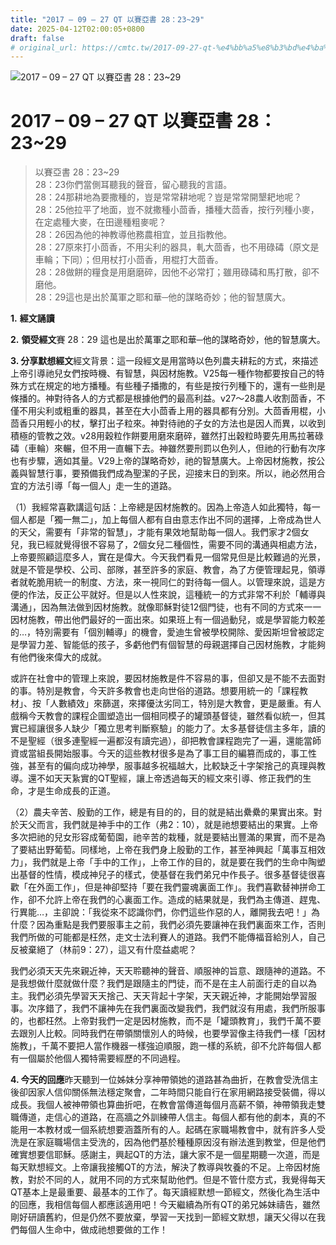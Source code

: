 ```yaml
---
title: "2017 – 09 – 27 QT 以賽亞書 28：23~29"
date: 2025-04-12T02:00:05+0800
draft: false
# original_url: https://cmtc.tw/2017-09-27-qt-%e4%bb%a5%e8%b3%bd%e4%ba%9e%e6%9b%b8-28%ef%bc%9a2329
---
```


![2017 – 09 – 27 QT 以賽亞書 28：23\~29](/images/qt.jpg   "2017 – 09 – 27 QT 以賽亞書 28：23\~29")

# 2017 – 09 – 27 QT 以賽亞書 28：23\~29

> 以賽亞書 28：23\~29  
> 28：23你們當側耳聽我的聲音，留心聽我的言語。  
> 28：24那耕地為要撒種的，豈是常常耕地呢？豈是常常開墾耙地呢？  
> 28：25他拉平了地面，豈不就撒種小茴香，播種大茴香，按行列種小麥，在定處種大麥，在田邊種粗麥呢？  
> 28：26因為他的神教導他務農相宜，並且指教他。  
> 28：27原來打小茴香，不用尖利的器具，軋大茴香，也不用碌碡（原文是車輪；下同）；但用杖打小茴香，用棍打大茴香。  
> 28：28做餅的糧食是用磨磨碎，因他不必常打；雖用碌碡和馬打散，卻不磨他。  
> 28：29這也是出於萬軍之耶和華─他的謀略奇妙；他的智慧廣大。

**1.** **經文誦讀**

**2.** **領受經文**賽 28：29 這也是出於萬軍之耶和華─他的謀略奇妙，他的智慧廣大。

**3. 分享默想經文**經文背景：這一段經文是用當時以色列農夫耕耘的方式，來描述上帝引導祂兒女們按時機、有智慧，與因材施教。V25每一種作物都要按自己的特殊方式在規定的地方播種。有些種子播撒的，有些是按行列種下的，還有一些則是條播的。神對待各人的方式都是根據他們的最高利益。v27～28農人收割茴香，不僅不用尖利或粗重的器具，甚至在大小茴香上用的器具都有分別。大茴香用棍，小茴香只用輕小的杖，擊打出子粒來。神對待祂的子女的方法也是因人而異，以收到積極的管教之效。v28用穀粒作餅要用磨來磨碎，雖然打出穀粒時要先用馬拉著碌碡（車輪）來輾，但不用一直輾下去。神雖然要刑罰以色列人，但祂的行動有次序也有步驟，適如其量。V29上帝的謀略奇妙，祂的智慧廣大。上帝因材施教，按公義與智慧行事，要預備我們成為聖潔的子民，迎接末日的到來。所以，祂必然用合宜的方法引導「每一個人」走一生的道路。

（1）我經常喜歡講這句話：上帝總是因材施教的。因為上帝造人如此獨特，每一個人都是「獨一無二」，加上每個人都有自由意志作出不同的選擇，上帝成為世人的天父，需要有「非常的智慧」，才能有果效地幫助每一個人。我們家才2個女兒，我已經就覺得很不容易了，2個女兒二種個性，需要不同的溝通與相處方法，上帝要照顧這麼多人，實在是偉大。今天我們看見一個常見但是比較難過的光景，就是不管是學校、公司、部隊，甚至許多的家庭、教會，為了方便管理起見，領導者就乾脆用統一的制度、方法，來一視同仁的對待每一個人。以管理來說，這是方便的作法，反正公平就好。但是以人性來說，這種統一的方式非常不利於「輔導與溝通」，因為無法做到因材施教。就像耶穌對徒12個門徒，也有不同的方式來一一因材施教，帶出他們最好的一面出來。如果班上有一個過動兒，或是學習能力較差的…，特別需要有「個別輔導」的機會，愛迪生曾被學校開除、愛因斯坦曾被認定是學習力差、智能低的孩子，多虧他們有個智慧的母親選擇自己因材施教，才能夠有他們後來偉大的成就。

或許在社會中的管理上來說，要因材施教是件不容易的事，但卻又是不能不去面對的事。特別是教會，今天許多教會也走向世俗的道路。想要用統一的「課程教材」、按「人數績效」來篩選，來擇優汰劣同工，特別是大教會，更是嚴重。有人戲稱今天教會的課程企圖塑造出一個相同模子的罐頭基督徒，雖然看似統一，但其實已經讓很多人缺少「獨立思考判斷察驗」的能力了。太多基督徒信主多年，讀的不是聖經（很多連聖經一遍都沒有讀完過），卻把教會課程跑完了一遍，還能當師資或當組長開始服事。今天的這些教材很多是為了事工目的編篡而成的，事工性強，甚至有的偏向成功神學，服事越多祝福越大，比較缺乏十字架捨己的真理與教導。還不如天天紥實的QT聖經，讓上帝透過每天的經文來引導、修正我們的生命，才是生命成長的正道。

（2）農夫辛苦、殷勤的工作，總是有目的的，目的就是結出纍纍的果實出來。對於天父而言，我們就是神手中的工作（弗2：10），就是祂想要結出的果實。上帝多次把祂的兒女形容成葡萄園，祂辛苦的栽種，就是要結出豐滿的果實，而不是為了要結出野葡萄。同樣地，上帝在我們身上殷勤的工作，甚至神興起「萬事互相效力」，我們就是上帝「手中的工作」，上帝工作的目的，就是要在我們的生命中陶塑出基督的性情，模成神兒子的樣式，使基督在我們弟兄中作長子。很多基督徒很喜歡「在外面工作」，但是神卻堅持「要在我們靈魂裏面工作」。我們喜歡替神拼命工作，卻不允許上帝在我們的心裏面工作。造成的結果就是，我們為主傳道、趕鬼、行異能…，主卻說：「我從來不認識你們，你們這些作惡的人，離開我去吧！」為什麼？因為重點是我們要服事主之前，我們必須先要讓神在我們裏面來工作，否則我們所做的可能都是枉然，走文士法利賽人的道路。我們不能傳福音給別人，自己反被棄絕了（林前9：27），這又有什麼益處呢？

我們必須天天先來親近神，天天聆聽神的聲音、順服神的旨意、跟隨神的道路。不是我想做什麼就做什麼？我們是跟隨主的門徒，而不是在主人前面行走的自以為主。我們必須先學習天天捨己、天天背起十字架，天天親近神，才能開始學習服事。次序錯了，我們不讓神先在我們裏面改變我們，我們就沒有用處，我們所服事的，也都枉然。上帝對我們一定是因材施教，而不是「罐頭教育」，我們千萬不要去跟別人比較。同時我們在帶領關懷別人的時候，也要學習像主待我們一樣「因材施教」，千萬不要把人當作機器一樣強迫順服，跑一樣的系統，卻不允許每個人都有一個屬於他個人獨特需要經歷的不同過程。

**4. 今天的回應**昨天聽到一位姊妹分享神帶領她的道路甚為曲折，在教會受洗信主後卻因家人信仰關係無法穩定聚會，二年時間只能自行在家用網路接受裝備，得以成長。我個人被神帶領也算曲折吧，在教會當傳道每個月高薪不領，神帶領我走雙職傳道，走信心的道路，在高牆之外訓練帶人信主。每個人都有他的劇本，真的不能用一本教材或一個系統想要涵蓋所有的人。起碼在家職場教會中，就有許多人受洗是在家庭職場信主受洗的，因為他們基於種種原因沒有辦法進到教堂，但是他們確實想要信耶穌。感謝主，興起QT的方法，讓大家不是一個星期聽一次道，而是每天默想經文。上帝讓我接觸QT的方法，解決了教導與牧養的不足。上帝因材施教，對於不同的人，就用不同的方式來幫助他們。但是不管什麼方式，我覺得每天QT基本上是最重要、最基本的工作了。每天讀經默想一節經文，然後化為生活中的回應，我相信每個人都應該適用吧！今天繼續為所有QT的弟兄姊妹禱告，雖然剛好研讀舊約，但是仍然不要放棄，學習一天找到一節經文默想，讓天父得以在我們每個人生命中，做成祂想要做的工作！